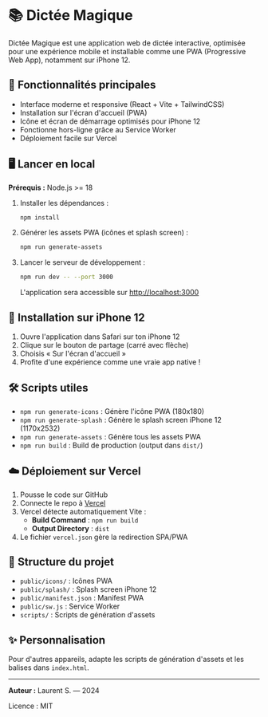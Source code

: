 # 📚 Dictée Magique

Dictée Magique est une application web de dictée interactive, optimisée pour une expérience mobile et installable comme une PWA (Progressive Web App), notamment sur iPhone 12. 

## 🚀 Fonctionnalités principales
- Interface moderne et responsive (React + Vite + TailwindCSS)
- Installation sur l'écran d'accueil (PWA)
- Icône et écran de démarrage optimisés pour iPhone 12
- Fonctionne hors-ligne grâce au Service Worker
- Déploiement facile sur Vercel

## 🖥️ Lancer en local

**Prérequis :** Node.js >= 18

1. Installer les dépendances :
   ```bash
   npm install
   ```
2. Générer les assets PWA (icônes et splash screen) :
   ```bash
   npm run generate-assets
   ```
3. Lancer le serveur de développement :
   ```bash
   npm run dev -- --port 3000
   ```
   L'application sera accessible sur [http://localhost:3000](http://localhost:3000)

## 📱 Installation sur iPhone 12
1. Ouvre l'application dans Safari sur ton iPhone 12
2. Clique sur le bouton de partage (carré avec flèche)
3. Choisis « Sur l'écran d'accueil »
4. Profite d'une expérience comme une vraie app native !

## 🛠️ Scripts utiles
- `npm run generate-icons` : Génère l'icône PWA (180x180)
- `npm run generate-splash` : Génère le splash screen iPhone 12 (1170x2532)
- `npm run generate-assets` : Génère tous les assets PWA
- `npm run build` : Build de production (output dans `dist/`)

## ☁️ Déploiement sur Vercel
1. Pousse le code sur GitHub
2. Connecte le repo à [Vercel](https://vercel.com/)
3. Vercel détecte automatiquement Vite :
   - **Build Command** : `npm run build`
   - **Output Directory** : `dist`
4. Le fichier `vercel.json` gère la redirection SPA/PWA

## 📂 Structure du projet
- `public/icons/` : Icônes PWA
- `public/splash/` : Splash screen iPhone 12
- `public/manifest.json` : Manifest PWA
- `public/sw.js` : Service Worker
- `scripts/` : Scripts de génération d'assets

## ✨ Personnalisation
Pour d'autres appareils, adapte les scripts de génération d'assets et les balises dans `index.html`.

---

**Auteur :** Laurent S. — 2024

Licence : MIT
